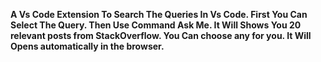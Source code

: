 **A Vs Code Extension To Search The Queries In Vs Code. 
First You Can Select The Query.
Then Use Command Ask Me. It Will Shows You 20 relevant posts from StackOverflow. 
You Can choose any for you. It Will Opens automatically in the browser.**

